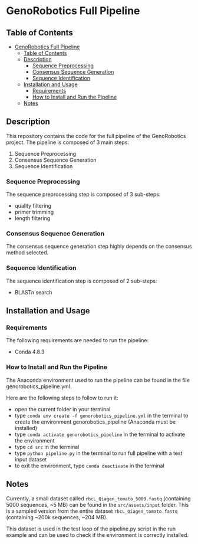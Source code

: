 # GenoRobotics Full Pipeline

## Table of Contents

- [GenoRobotics Full Pipeline](#genorobotics-full-pipeline)
  - [Table of Contents](#table-of-contents)
  - [Description](#description)
    - [Sequence Preprocessing](#sequence-preprocessing)
    - [Consensus Sequence Generation](#consensus-sequence-generation)
    - [Sequence Identification](#sequence-identification)
  - [Installation and Usage](#installation-and-usage)
    - [Requirements](#requirements)
    - [How to Install and Run the Pipeline](#how-to-install-and-run-the-pipeline)
  - [Notes](#notes)

## Description

This repository contains the code for the full pipeline of the GenoRobotics project. 
The pipeline is composed of 3 main steps:
1. Sequence Preprocessing
2. Consensus Sequence Generation
3. Sequence Identification

### Sequence Preprocessing

The sequence preprocessing step is composed of 3 sub-steps:
 - quality filtering
 - primer trimming
 - length filtering

### Consensus Sequence Generation

The consensus sequence generation step highly depends on the consensus method selected.

### Sequence Identification

The sequence identification step is composed of 2 sub-steps:
 - BLASTn search

## Installation and Usage

### Requirements

The following requirements are needed to run the pipeline:
 - Conda 4.8.3

### How to Install and Run the Pipeline

The Anaconda environment used to run the pipeline can be found in the file genorobotics_pipeline.yml.

Here are the following steps to follow to run it:
 - open the current folder in your terminal
 - type `conda env create -f genorobotics_pipeline.yml` in the terminal to create the environment genorobotics_pipeline (Anaconda must be installed)
 - type `conda activate genorobotics_pipeline` in the terminal to activate the environment
 - type `cd src` in the terminal
 - type `python pipeline.py` in the terminal to run full pipeline with a test input dataset
 - to exit the environment, type `conda deactivate` in the terminal

## Notes

Currently, a small dataset called `rbcL_Qiagen_tomato_5000.fastq` (containing 5000 sequences, ~5 MB) can be found in the `src/assets/input` folder. This is a sampled version from the entire dataset `rbcL_Qiagen_tomato.fastq` (containing ~200k sequences, ~204 MB). 

This dataset is used in the test loop of the pipeline.py script in the run example and can be used to check if the environment is correctly installed.